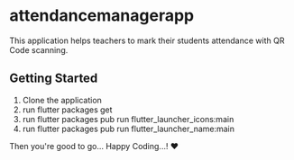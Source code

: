 # attendancemanagerapp

This application helps teachers to mark their students attendance with QR Code scanning.

## Getting Started

01. Clone the application
02. run flutter packages get
03. run flutter packages pub run flutter_launcher_icons:main
04. run flutter packages pub run flutter_launcher_name:main

Then you're good to go... 
Happy Coding...! ❤️
